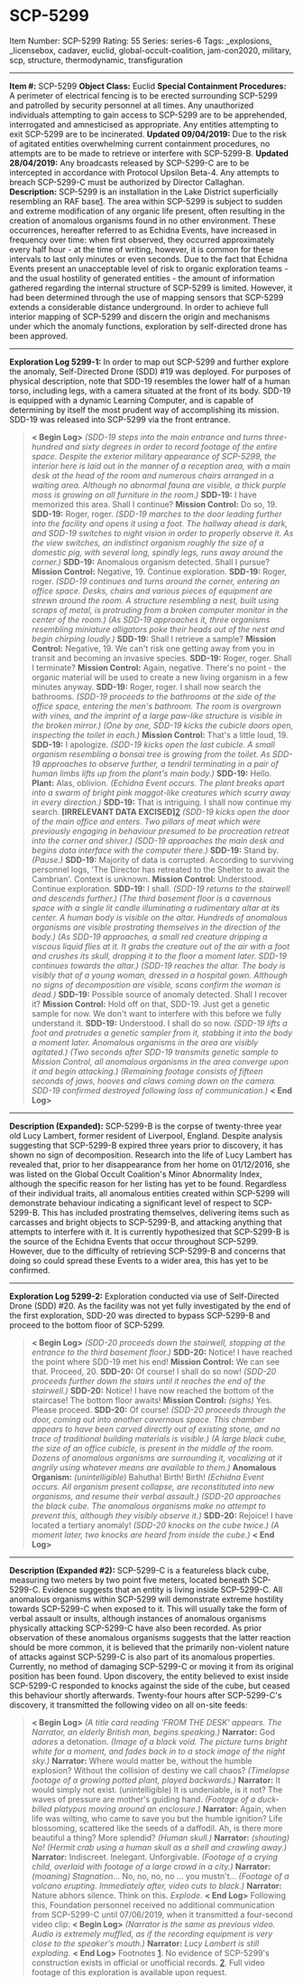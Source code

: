 # SCP-5299
Item Number: SCP-5299
Rating: 55
Series: series-6
Tags: _explosions, _licensebox, cadaver, euclid, global-occult-coalition, jam-con2020, military, scp, structure, thermodynamic, transfiguration

---

**Item #:** SCP-5299
**Object Class:** Euclid
**Special Containment Procedures:** A perimeter of electrical fencing is to be erected surrounding SCP-5299 and patrolled by security personnel at all times. Any unauthorized individuals attempting to gain access to SCP-5299 are to be apprehended, interrogated and amnesticised as appropriate. Any entities attempting to exit SCP-5299 are to be incinerated.
**Updated 09/04/2019:** Due to the risk of agitated entities overwhelming current containment procedures, no attempts are to be made to retrieve or interfere with SCP-5299-B.
**Updated 28/04/2019:** Any broadcasts released by SCP-5299-C are to be intercepted in accordance with Protocol Upsilon Beta-4. Any attempts to breach SCP-5299-C must be authorized by Director Callaghan.
**Description:** SCP-5299 is an installation in the Lake District superficially resembling an RAF base[1](javascript:;). The area within SCP-5299 is subject to sudden and extreme modification of any organic life present, often resulting in the creation of anomalous organisms found in no other environment. These occurrences, hereafter referred to as Echidna Events, have increased in frequency over time: when first observed, they occurred approximately every half hour - at the time of writing, however, it is common for these intervals to last only minutes or even seconds.
Due to the fact that Echidna Events present an unacceptable level of risk to organic exploration teams - and the usual hostility of generated entities - the amount of information gathered regarding the internal structure of SCP-5299 is limited. However, it had been determined through the use of mapping sensors that SCP-5299 extends a considerable distance underground.
In order to achieve full interior mapping of SCP-5299 and discern the origin and mechanisms under which the anomaly functions, exploration by self-directed drone has been approved.
* * *
**Exploration Log 5299-1:**
In order to map out SCP-5299 and further explore the anomaly, Self-Directed Drone (SDD) #19 was deployed.
For purposes of physical description, note that SDD-19 resembles the lower half of a human torso, including legs, with a camera situated at the front of its body. SDD-19 is equipped with a dynamic Learning Computer, and is capable of determining by itself the most prudent way of accomplishing its mission.
SDD-19 was released into SCP-5299 via the front entrance.
> **< Begin Log>**
> _(SDD-19 steps into the main entrance and turns three-hundred and sixty degrees in order to record footage of the entire space. Despite the exterior military appearance of SCP-5299, the interior here is laid out in the manner of a reception area, with a main desk at the head of the room and numerous chairs arranged in a waiting area. Although no abnormal fauna are visible, a thick purple moss is growing on all furniture in the room.)_
> **SDD-19:** I have memorized this area. Shall I continue?
> **Mission Control:** Do so, 19.
> **SDD-19:** Roger, roger.
> _(SDD-19 marches to the door leading further into the facility and opens it using a foot. The hallway ahead is dark, and SDD-19 switches to night vision in order to properly observe it. As the view switches, an indistinct organism roughly the size of a domestic pig, with several long, spindly legs, runs away around the corner.)_
> **SDD-19:** Anomalous organism detected. Shall I pursue?
> **Mission Control:** Negative, 19. Continue exploration.
> **SDD-19:** Roger, roger.
> _(SDD-19 continues and turns around the corner, entering an office space. Desks, chairs and various pieces of equipment are strewn around the room. A structure resembling a nest, built using scraps of metal, is protruding from a broken computer monitor in the center of the room.)_
> _(As SDD-19 approaches it, three organisms resembling miniature alligators poke their heads out of the nest and begin chirping loudly.)_
> **SDD-19:** Shall I retrieve a sample?
> **Mission Control:** Negative, 19. We can't risk one getting away from you in transit and becoming an invasive species.
> **SDD-19:** Roger, roger. Shall I terminate?
> **Mission Control:** Again, negative. There's no point - the organic material will be used to create a new living organism in a few minutes anyway.
> **SDD-19:** Roger, roger. I shall now search the bathrooms.
> _(SDD-19 proceeds to the bathrooms at the side of the office space, entering the men's bathroom. The room is overgrown with vines, and the imprint of a large paw-like structure is visible in the broken mirror.)_
> _(One by one, SDD-19 kicks the cubicle doors open, inspecting the toilet in each.)_
> **Mission Control:** That's a little loud, 19.
> **SDD-19:** I apologize.
> _(SDD-19 kicks open the last cubicle. A small organism resembling a bonsai tree is growing from the toilet. As SDD-19 approaches to observe further, a tendril terminating in a pair of human limbs lifts up from the plant's main body.)_
> **SDD-19:** Hello.
> **Plant:** Alas, oblivion.
> _(Echidna Event occurs. The plant breaks apart into a swarm of bright pink maggot-like creatures which scurry away in every direction.)_
> **SDD-19:** That is intriguing. I shall now continue my search.
> **[IRRELEVANT DATA EXCISED]**[2](javascript:;)
> _(SDD-19 kicks open the door of the main office and enters. Two pillars of meat which were previously engaging in behaviour presumed to be procreation retreat into the corner and shiver.)_
> _(SDD-19 approaches the main desk and begins data interface with the computer there.)_
> **SDD-19:** Stand by.
> _(Pause.)_
> **SDD-19:** Majority of data is corrupted. According to surviving personnel logs, 'The Director has retreated to the Shelter to await the Cambrian'. Context is unknown.
> **Mission Control:** Understood. Continue exploration.
> **SDD-19:** I shall.
> _(SDD-19 returns to the stairwell and descends further.)_
> _(The third basement floor is a cavernous space with a single lit candle illuminating a rudimentary altar at its center. A human body is visible on the altar. Hundreds of anomalous organisms are visible prostrating themselves in the direction of the body.)_
> _(As SDD-19 approaches, a small red creature dripping a viscous liquid flies at it. It grabs the creature out of the air with a foot and crushes its skull, dropping it to the floor a moment later. SDD-19 continues towards the altar.)_
> _(SDD-19 reaches the altar. The body is visibly that of a young woman, dressed in a hospital gown. Although no signs of decomposition are visible, scans confirm the woman is dead.)_
> **SDD-19:** Possible source of anomaly detected. Shall I recover it?
> **Mission Control:** Hold off on that, SDD-19. Just get a genetic sample for now. We don't want to interfere with this before we fully understand it.
> **SDD-19:** Understood. I shall do so now.
> _(SDD-19 lifts a foot and protrudes a genetic sampler from it, stabbing it into the body a moment later. Anomalous organisms in the area are visibly agitated.)_
> _(Two seconds after SDD-19 transmits genetic sample to Mission Control, all anomalous organisms in the area converge upon it and begin attacking.)_
> _(Remaining footage consists of fifteen seconds of jaws, hooves and claws coming down on the camera. SDD-19 confirmed destroyed following loss of communication.)_
> **< End Log>**
* * *
**Description (Expanded):** SCP-5299-B is the corpse of twenty-three year old Lucy Lambert, former resident of Liverpool, England. Despite analysis suggesting that SCP-5299-B expired three years prior to discovery, it has shown no sign of decomposition. Research into the life of Lucy Lambert has revealed that, prior to her disappearance from her home on 01/12/2016, she was listed on the Global Occult Coalition's Minor Abnormality Index, although the specific reason for her listing has yet to be found.
Regardless of their individual traits, all anomalous entities created within SCP-5299 will demonstrate behaviour indicating a significant level of respect to SCP-5299-B. This has included prostrating themselves, delivering items such as carcasses and bright objects to SCP-5299-B, and attacking anything that attempts to interfere with it.
It is currently hypothesized that SCP-5299-B is the source of the Echidna Events that occur throughout SCP-5299. However, due to the difficulty of retrieving SCP-5299-B and concerns that doing so could spread these Events to a wider area, this has yet to be confirmed.
* * *
**Exploration Log 5299-2:**
Exploration conducted via use of Self-Directed Drone (SDD) #20. As the facility was not yet fully investigated by the end of the first exploration, SDD-20 was directed to bypass SCP-5299-B and proceed to the bottom floor of SCP-5299.
> **< Begin Log>**
> _(SDD-20 proceeds down the stairwell, stopping at the entrance to the third basement floor.)_
> **SDD-20:** Notice! I have reached the point where SDD-19 met his end!
> **Mission Control:** We can see that. Proceed, 20.
> **SDD-20:** Of course! I shall do so now!
> _(SDD-20 proceeds further down the stairs until it reaches the end of the stairwell.)_
> **SDD-20:** Notice! I have now reached the bottom of the staircase! The bottom floor awaits!
> **Mission Control:** _(sighs)_ Yes. Please proceed.
> **SDD-20:** Of course!
> _(SDD-20 proceeds through the door, coming out into another cavernous space. This chamber appears to have been carved directly out of existing stone, and no trace of traditional building materials is visible.)_
> _(A large black cube, the size of an office cubicle, is present in the middle of the room. Dozens of anomalous organisms are surrounding it, vocalizing at it angrily using whatever means are available to them.)_
> **Anomalous Organism:** _(unintelligible)_ Bahutha! Birth! Birth!
> _(Echidna Event occurs. All organism present collapse, are reconstituted into new organisms, and resume their verbal assault.)_
> _(SDD-20 approaches the black cube. The anomalous organisms make no attempt to prevent this, although they visibly observe it.)_
> **SDD-20:** Rejoice! I have located a tertiary anomaly!
> _(SDD-20 knocks on the cube twice.)_
> _(A moment later, two knocks are heard from inside the cube.)_
> **< End Log>**
* * *
**Description (Expanded #2):** SCP-5299-C is a featureless black cube, measuring two meters by two point five meters, located beneath SCP-5299-C. Evidence suggests that an entity is living inside SCP-5299-C.
All anomalous organisms within SCP-5299 will demonstrate extreme hostility towards SCP-5299-C when exposed to it. This will usually take the form of verbal assault or insults, although instances of anomalous organisms physically attacking SCP-5299-C have also been recorded. As prior observation of these anomalous organisms suggests that the latter reaction should be more common, it is believed that the primarily non-violent nature of attacks against SCP-5299-C is also part of its anomalous properties.
Currently, no method of damaging SCP-5299-C or moving it from its original position has been found.
Upon discovery, the entity believed to exist inside SCP-5299-C responded to knocks against the side of the cube, but ceased this behaviour shortly afterwards. Twenty-four hours after SCP-5299-C's discovery, it transmitted the following video on all on-site feeds:
> **< Begin Log>**
> _(A title card reading 'FROM THE DESK' appears. The Narrator, an elderly British man, begins speaking.)_
> **Narrator:** God _adores_ a detonation.
> _(Image of a black void. The picture turns bright white for a moment, and fades back in to a stock image of the night sky.)_
> **Narrator:** Where would matter be, without the humble explosion? Without the collision of destiny we call chaos?
> _(Timelapse footage of a growing potted plant, played backwards.)_
> **Narrator:** It would simply not exist. (unintelligible) It is undeniable, is it not? The waves of pressure are mother's guiding hand.
> _(Footage of a duck-billed platypus moving around an enclosure.)_
> **Narrator:** Again, when life was wilting, who came to save you but the humble ignition? Life blossoming, scattered like the seeds of a daffodil. Ah, is there more beautiful a thing? More splendid?
> _(Human skull.)_
> **Narrator:** _(shouting)_ _No!_
> _(Hermit crab using a human skull as a shell and crawling away.)_
> **Narrator:** Indiscreet. Inelegant. Unforgivable.
> _(Footage of a crying child, overlaid with footage of a large crowd in a city.)_
> **Narrator:** _(moaning)_ _Stagnation…_ No, no, no, no … you mustn't…
> _(Footage of a volcano erupting. Immediately after, video cuts to black.)_
> **Narrator:** Nature abhors silence. Think on this. _Explode_.
> **< End Log>**
Following this, Foundation personnel received no additional communication from SCP-5299-C until 07/06/2019, when it transmitted a four-second video clip:
> **< Begin Log>**
> _(Narrator is the same as previous video. Audio is extremely muffled, as if the recording equipment is very close to the speaker's mouth.)_
> **Narrator:** _Lucy Lambert is still exploding._
> **< End Log>**
Footnotes
[1](javascript:;). No evidence of SCP-5299's construction exists in official or unofficial records.
[2](javascript:;). Full video footage of this exploration is available upon request.